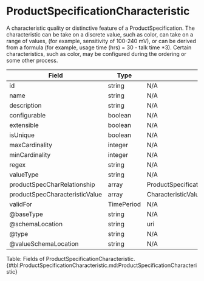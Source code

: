 <!--
    ATTENTION: This file was generated via gradle!
               Do NOT manually edit this file! Any such changes will be overwritten!
-->

# ProductSpecificationCharacteristic

A characteristic quality or distinctive feature of a ProductSpecification.
 The characteristic can be take on a discrete value, such as color, can take on a range of values, (for example, sensitivity of 100-240 mV), or can be derived from a formula (for example, usage time (hrs) = 30 - talk time *3).
Certain characteristics, such as color, may be configured during the ordering or some other process.

| Field | Type | Format | Required |
|-------|---|--------|---|
| id | string | N/A | No |
| name | string | N/A | No |
| description | string | N/A | No |
| configurable | boolean | N/A | No |
| extensible | boolean | N/A | No |
| isUnique | boolean | N/A | No |
| maxCardinality | integer | N/A | No |
| minCardinality | integer | N/A | No |
| regex | string | N/A | No |
| valueType | string | N/A | No |
| productSpecCharRelationship | array | ProductSpecificationCharacteristicRelationship | No |
| productSpecCharacteristicValue | array | CharacteristicValueSpecification | No |
| validFor | TimePeriod | N/A | No |
| \@baseType | string | N/A | No |
| \@schemaLocation | string | uri | No |
| \@type | string | N/A | No |
| \@valueSchemaLocation | string | N/A | No |

Table: Fields of ProductSpecificationCharacteristic. {#tbl:ProductSpecificationCharacteristic.md:ProductSpecificationCharacteristic}
